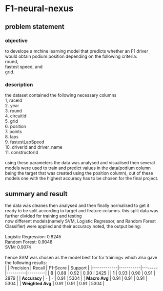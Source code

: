 # F1-neural-nexus
## problem statement
### objective
to develope a mchine learning model that predicts whether an F1 driver would obtain podium position depending on the following criteria:<br />
  round, <br />
  fastest speed, and<br />
  grid.<br /> 
### description
the dataset contained the following necessary columns<br />
1, raceId<br />
2. year<br />
3. round<br />
4. circuitId<br />
5,  grid<br />
6. position<br />
7. points<br />
8. laps<br />
9. fastestLapSpeed<br />
10. driverId and driver_name<br />
11. constructorId<br /><br />
using these parameters the data was analysed and visualised then several models were used to train and predict values in the data(podium column being the target that was created using the position column), out of these models one with the highest accuracy has to be chosen for the final project.
<br />
## summary and result
the data was cleanes then analysed and then finally normalised to get it ready to be split according to target and feature columns. this split data was further divided for training and testing<br />
now different models(namely SVM, Logistic Regressor, and  Random Forest Classifier) were applied and their accuracy noted, the output being:<br /><br />
Logistic Regression: 0.8245<br />
Random Forest: 0.9048<br />
SVM: 0.9074<br /><br />
hence SVM was chosen as the model best for for training< which also gave the following results:<br />
|        | Precision | Recall | F1-Score | Support |
|-------------|-----------|--------|----------|---------|
| **0**       | 0.88      | 0.92   | 0.90     | 2425    |
| **1**       | 0.93      | 0.90   | 0.91     | 2879    |
| **Accuracy** | -        | -      | 0.91     | 5304    |
| **Macro Avg** | 0.91    | 0.91   | 0.91     | 5304    |
| **Weighted Avg** | 0.91 | 0.91   | 0.91     | 5304    |





